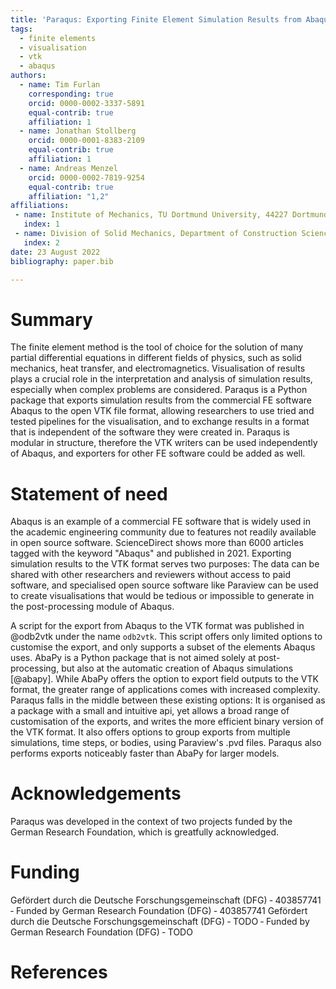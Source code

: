 ```yaml
---
title: 'Paraqus: Exporting Finite Element Simulation Results from Abaqus to VTK'
tags:
  - finite elements
  - visualisation
  - vtk
  - abaqus
authors:
  - name: Tim Furlan
    corresponding: true
    orcid: 0000-0002-3337-5891
    equal-contrib: true
    affiliation: 1
  - name: Jonathan Stollberg
    orcid: 0000-0001-8383-2109
    equal-contrib: true
    affiliation: 1
  - name: Andreas Menzel
    orcid: 0000-0002-7819-9254
    equal-contrib: true
    affiliation: "1,2"
affiliations:
 - name: Institute of Mechanics, TU Dortmund University, 44227 Dortmund, Germany
   index: 1
 - name: Division of Solid Mechanics, Department of Construction Sciences, Lund University, P.O. Box 118, SE-22100 Lund, Sweden
   index: 2
date: 23 August 2022
bibliography: paper.bib

---
```


# Summary

The finite element method is the tool of choice for the solution of many partial differential equations in different fields of physics, such as solid mechanics, heat transfer, and electromagnetics. Visualisation of results plays a crucial role in the interpretation and analysis of simulation results, especially when complex problems are considered. Paraqus is a Python package that exports simulation results from the commercial FE software Abaqus to the open VTK file format, allowing researchers to use tried and tested pipelines for the visualisation, and to exchange results in a format that is independent of the software they were created in. Paraqus is modular in structure, therefore the VTK writers can be used independently of Abaqus, and exporters for other FE software could be added as well.


# Statement of need

Abaqus is an example of a commercial FE software that is widely used in the academic engineering community due to features not readily available in open source software. ScienceDirect shows more than 6000 articles tagged with the keyword "Abaqus" and published in 2021. Exporting simulation results to the VTK format serves two purposes: The data can be shared with other researchers and reviewers without access to paid software, and specialised open source software like Paraview can be used to create visualisations that would be tedious or impossible to generate in the post-processing module of Abaqus.

A script for the export from Abaqus to the VTK format was published in @odb2vtk under the name ``odb2vtk``. This script offers only limited options to customise the export, and only supports a subset of the elements Abaqus uses. AbaPy is a Python package that is not aimed solely at post-processing, but also at the automatic creation of Abaqus simulations [@abapy]. While AbaPy offers the option to export field outputs to the VTK format, the greater range of applications comes with increased complexity. Paraqus falls in the middle between these existing options: It is organised as a package with a small and intuitive api, yet allows a broad range of customisation of the exports, and writes the more efficient binary version of the VTK format. It also offers options to group exports from multiple simulations, time steps, or bodies, using Paraview's .pvd files. Paraqus also performs exports noticeably faster than AbaPy for larger models.


# Acknowledgements

Paraqus was developed in the context of two projects funded by the German Research Foundation, which is greatfully acknowledged.


# Funding

Gefördert durch die Deutsche Forschungsgemeinschaft (DFG) ‐ 403857741 ‐ Funded by German Research Foundation (DFG) ‐ 403857741
Gefördert durch die Deutsche Forschungsgemeinschaft (DFG) ‐ TODO ‐ Funded by German Research Foundation (DFG) ‐ TODO


# References


